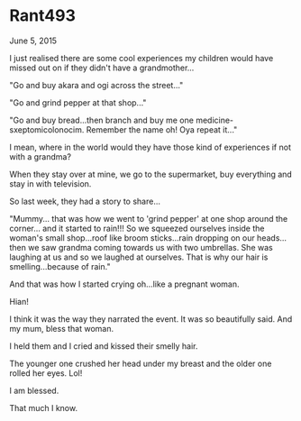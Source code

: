 # Rant493


June 5, 2015

I just realised there are some cool experiences my children would have missed out on if they didn't have a grandmother...

"Go and buy akara and ogi across the street..."

"Go and grind pepper at that shop..."

"Go and buy bread...then branch and buy me one medicine- sxeptomicolonocim. Remember the name oh! Oya repeat it..."

I mean, where in the world would they have those kind of experiences if not with a grandma?

When they stay over at mine, we go to the supermarket, buy everything and stay in with television.

So last week, they had a story to share...

"Mummy... that was how we went to 'grind pepper' at one shop around the corner... and it started to rain!!! So we squeezed ourselves inside the woman's small shop...roof like broom sticks...rain dropping on our heads... then we saw grandma coming towards us with two umbrellas. She was laughing at us and so we laughed at ourselves. That is why our hair is smelling...because of rain."

And that was how I started crying oh...like a pregnant woman.

Hian!

I think it was the way they narrated the event. It was so beautifully said. And my mum, bless that woman. 

I held them and I cried and kissed their smelly hair.

The younger one crushed her head under my breast and the older one rolled her eyes. Lol!

I am blessed. 

That much I know.